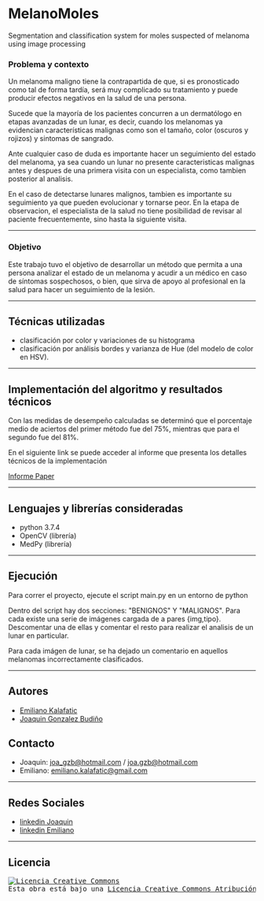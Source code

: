 
# MelanoMoles
Segmentation and classification system for moles suspected of melanoma using image processing


### Problema y contexto
Un melanoma maligno tiene la contrapartida de que, si es pronosticado como tal de forma tardía, será muy complicado su
tratamiento y puede producir efectos negativos en la salud de una persona. 

Sucede que la mayoría de los pacientes concurren a un dermatólogo en etapas avanzadas de un lunar, es decir, cuando los melanomas ya evidencian características malignas como son el tamaño, color (oscuros y rojizos) y sintomas de sangrado. 

Ante cualquier caso de duda es importante hacer un seguimiento del estado del melanoma, ya sea cuando un lunar no presente caracteristicas malignas antes y despues de una primera visita con un especialista, como tambien posterior al analisis. 

En el caso de detectarse lunares malignos, tambien es importante su seguimiento ya que pueden evolucionar y tornarse peor. En la etapa de observacion, el especialista de la salud no tiene posibilidad de revisar al paciente frecuentemente, sino hasta la siguiente visita.

--------------------------------

### Objetivo
Este trabajo tuvo el objetivo de desarrollar un método que permita a una persona analizar el
estado de un melanoma y acudir a un médico en caso de síntomas sospechosos, o bien, que sirva de apoyo al profesional en la salud para hacer un seguimiento de la lesión.

--------------------------------

## Técnicas utilizadas
* clasificación por color y variaciones de su histograma
* clasificación por análisis bordes y varianza de Hue (del modelo de color en HSV).
 
--------------------------------
 
## Implementación del algoritmo y resultados técnicos
Con las medidas de desempeño calculadas se determinó que el porcentaje medio de aciertos del primer método fue del 75%, mientras que para el segundo fue del 81%.

En el siguiente link se puede acceder al informe que presenta los detalles técnicos de la implementación

[Informe Paper](https://github.com/guobiloo/Melano-malo/blob/master/Informe_TPfinalPDI_Gonzalez_Kalafatic.pdf)

--------------------------------

## Lenguajes y librerías consideradas
* python 3.7.4
* OpenCV (librería)
* MedPy (librería)

--------------------------------

## Ejecución
Para correr el proyecto, ejecute el script main.py en un entorno de python

Dentro del script hay dos secciones: "BENIGNOS" Y "MALIGNOS". Para cada existe una serie de imágenes cargada de a pares {img,tipo}. Descomentar una de ellas y comentar el resto para realizar el analisis de un lunar en particular.

Para cada imágen de lunar, se ha dejado un comentario en aquellos melanomas incorrectamente clasificados.

--------------------------------
## Autores
* [Emiliano Kalafatic](https://github.com/abakim)
* [Joaquin Gonzalez Budiño](https://github.com/guobiloo)

## Contacto
 * Joaquin: joa_gzb@hotmail.com / joa.gzb@hotmail.com
 * Emiliano: emiliano.kalafatic@gmail.com

--------------------------------

## Redes Sociales 
* [linkedin Joaquin](https://www.linkedin.com/in/joaquin-gonzalez-budino/)
* [linkedin Emiliano](https://www.linkedin.com/in/emiliano-kalafatic/)

--------------------------------

## Licencia

<pre>
<a rel="license" href="http://creativecommons.org/licenses/by-nc-sa/4.0/"><img alt="Licencia Creative Commons" style="border-width:0" src="https://i.creativecommons.org/l/by-nc-sa/4.0/88x31.png" /></a><br />Esta obra está bajo una <a rel="license" href="http://creativecommons.org/licenses/by-nc-sa/4.0/">Licencia Creative Commons Atribución-NoComercial-CompartirIgual 4.0 Internacional</a>. 

<pre>

